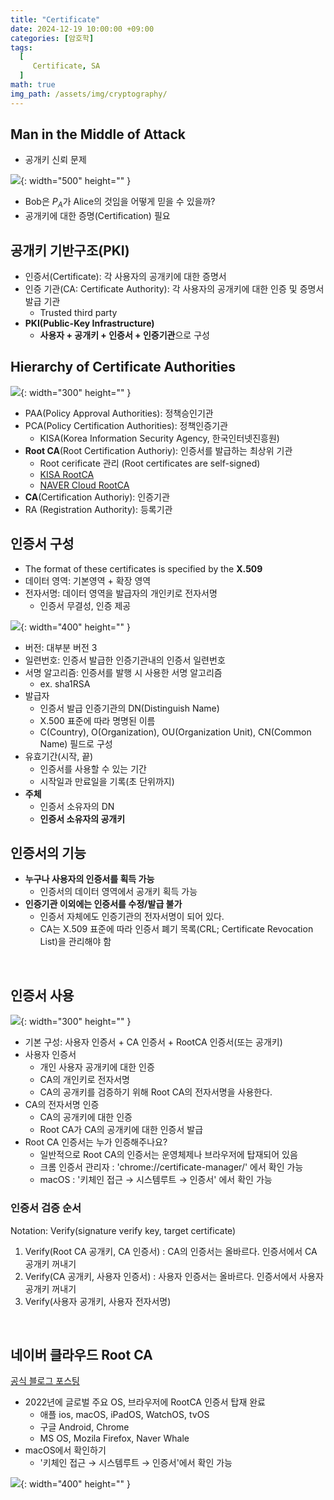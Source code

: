 ```yaml
---
title: "Certificate"
date: 2024-12-19 10:00:00 +09:00
categories: [암호학]
tags:
  [
     Certificate, SA
  ]
math: true
img_path: /assets/img/cryptography/
---
```

## Man in the Middle of Attack
- 공개키 신뢰 문제

![](16.png){: width="500" height="" }

- Bob은 $P_A$가 Alice의 것임을 어떻게 믿을 수 있을까?
- 공개키에 대한 증명(Certification) 필요

## 공개키 기반구조(PKI)
- 인증서(Certificate): 각 사용자의 공개키에 대한 증명서
- 인증 기관(CA: Certificate Authority): 각 사용자의 공개키에 대한 인증 및 증명서 발급 기관
    - Trusted third party
- **PKI(Public-Key Infrastructure)**
    - **사용자 + 공개키 + 인증서 + 인증기관**으로 구성

## Hierarchy of Certificate Authorities
![](17.jpg){: width="300" height="" }
- PAA(Policy Approval Authorities): 정책승인기관
- PCA(Policy Certification Authorities): 정책인증기관
    - KISA(Korea Information Security Agency, 한국인터넷진흥원)
- **Root CA**(Root Certification Authoriy): 인증서를 발급하는 최상위 기관
    - Root cerificate 관리 (Root certificates are self-signed)
    - [KISA RootCA](https://www.rootca.or.kr/kor/accredited/accredited03_01View.jsp?seqno=1)
    - [NAVER Cloud RootCA](https://navercloudtrust.com/)
- **CA**(Certification Authoriy): 인증기관
- RA (Registration Authority): 등록기관

## 인증서 구성
- The format of these certificates is specified by the **X.509**
- 데이터 영역: 기본영역 + 확장 영역
- 전자서명: 데이터 영역을 발급자의 개인키로 전자서명
    - 인증서 무결성, 인증 제공

![](18.png){: width="400" height="" }

- 버전: 대부분 버전 3
- 일련번호: 인증서 발급한 인증기관내의 인증서 일련번호
- 서명 알고리즘: 인증서를 발행 시 사용한 서명 알고리즘
    - ex. sha1RSA
- 발급자
    - 인증서 발급 인증기관의 DN(Distinguish Name)
    - X.500 표준에 따라 명명된 이름
    - C(Country), O(Organization), OU(Organization Unit), CN(Common Name) 필드로 구성    
- 유효기간(시작, 끝)
    - 인증서를 사용할 수 있는 기간
    - 시작일과 만료일을 기록(초 단위까지)
- **주체**
    - 인증서 소유자의 DN
    - **인증서 소유자의 공개키**

## 인증서의 기능

- **누구나 사용자의 인증서를 획득 가능**
    - 인증서의 데이터 영역에서 공개키 획득 가능
- **인증기관 이외에는 인증서를 수정/발급 불가**
    - 인증서 자체에도 인증기관의 전자서명이 되어 있다.
    - CA는 X.509 표준에 따라 인증서 폐기 목록(CRL; Certificate Revocation List)을 관리해야 함

<br>

## 인증서 사용

![](19.png){: width="300" height="" }

- 기본 구성: 사용자 인증서 + CA 인증서 + RootCA 인증서(또는 공개키)
- 사용자 인증서
    - 개인 사용자 공개키에 대한 인증
    - CA의 개인키로 전자서명
    - CA의 공개키를 검증하기 위해 Root CA의 전자서명을 사용한다.
- CA의 전자서명 인증
    - CA의 공개키에 대한 인증
    - Root CA가 CA의 공개키에 대한 인증서 발급
- Root CA 인증서는 누가 인증해주나요?
    - 일반적으로 Root CA의 인증서는 운영체제나 브라우저에 탑재되어 있음
    - 크롬 인증서 관리자 : 'chrome://certificate-manager/' 에서 확인 가능
    - macOS : '키체인 접근 → 시스템루트 → 인증서' 에서 확인 가능

### 인증서 검증 순서

Notation: Verify(signature verify key, target certificate)

1. Verify(Root CA 공개키, CA 인증서) : CA의 인증서는 올바르다. 인증서에서 CA 공개키 꺼내기
2. Verify(CA 공개키, 사용자 인증서) : 사용자 인증서는 올바르다. 인증서에서 사용자 공개키 꺼내기
3. Verify(사용자 공개키, 사용자 전자서명)

<br>

## 네이버 클라우드 Root CA
[공식 블로그 포스팅](https://blog.naver.com/PostView.naver?blogId=n_cloudplatform&logNo=222942986230)
- 2022년에 글로벌 주요 OS, 브라우저에 RootCA 인증서 탑재 완료
  - 애플 ios, macOS, iPadOS, WatchOS, tvOS
  - 구글 Android, Chrome
  - MS OS, Mozila Firefox, Naver Whale
- macOS에서 확인하기
  - '키체인 접근 → 시스템루트 → 인증서'에서 확인 가능
  
![](20.png){: width="400" height="" }